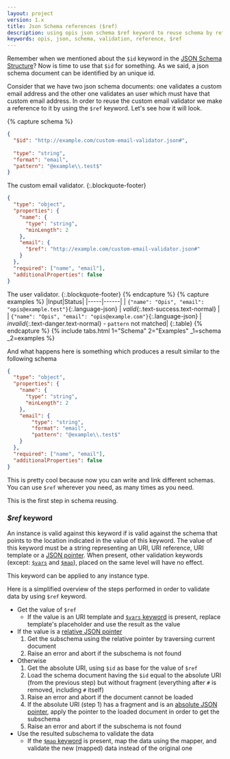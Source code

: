 ```yaml
---
layout: project
version: 1.x
title: Json Schema references ($ref)
description: using opis json schema $ref keyword to reuse schema by references 
keywords: opis, json, schema, validation, reference, $ref
---
```


Remember when we mentioned about the `$id` keyword in the [JSON Schema Structure](structure.html#id-keyword)?
Now is time to use that `$id` for something. As we said, a json schema document
can be identified by an unique id. 

Consider that we have two json schema documents:
one validates a custom email address and the other one validates an user which must
have that custom email address. In order to reuse the custom email validator
we make a reference to it by using the `$ref` keyword. Let's see how it will look.

{% capture schema %}
```json
{
  "$id": "http://example.com/custom-email-validator.json#",
  
  "type": "string",
  "format": "email",
  "pattern": "@example\\.test$"
}
```
The custom email validator.
{:.blockquote-footer}

```json
{
  "type": "object",
  "properties": {
    "name": {
      "type": "string",
      "minLength": 2
    },
    "email": {
      "$ref": "http://example.com/custom-email-validator.json#"
    }
  },
  "required": ["name", "email"],
  "additionalProperties": false
}
```
The user validator.
{:.blockquote-footer}
{% endcapture %}
{% capture examples %}
|Input|Status|
|-----|------|
| `{"name": "Opis", "email": "opis@example.test"}`{:.language-json} | *valid*{:.text-success.text-normal} |
| `{"name": "Opis", "email": "opis@example.com"}`{:.language-json} | *invalid*{:.text-danger.text-normal} - `pattern` not matched|
{:.table}
{% endcapture %}
{% include tabs.html 1="Schema" 2="Examples" _1=schema _2=examples %}


And what happens here is something which produces a result similar to
the following schema

```json
{
  "type": "object",
  "properties": {
    "name": {
      "type": "string",
      "minLength": 2
    },
    "email": {
        "type": "string",
        "format": "email",
        "pattern": "@example\\.test$"
    }
  },
  "required": ["name", "email"],
  "additionalProperties": false
}
```

This is pretty cool because now you can write and link different schemas.
You can use `$ref` wherever you need, as many times as you need.

This is the first step in schema reusing.

### *$ref* keyword

An instance is valid against this keyword if is valid against the
schema that points to the location indicated in the value of this keyword.
The value of this keyword must be a string representing an URI, URI reference, 
URI template or a [JSON pointer](pointers.html). When present, other validation
keywords (except: [`$vars`](variables.html) and [`$map`](mappers.md)),
 placed on the same level will have no effect. 

This keyword can be applied to any instance type.

Here is a simplified overview of the steps performed in order to validate data by using `$ref` keyword.

- Get the value of `$ref`
    - If the value is an URI template and [`$vars` keyword](variables.html) is present,
    replace template's placeholder and use the result as the value
- If the value is a [relative JSON pointer](pointers.html#relative-pointers)
    1. Get the subschema using the relative pointer by traversing current document
    2. Raise an error and abort if the subschema is not found
- Otherwise
    1. Get the absolute URI, using `$id` as base for the value of `$ref`
    2. Load the schema document having the `$id` equal to the absolute URI (from the previous step) but without fragment (everything after `#` is removed, including `#` itself)
    3. Raise an error and abort if the document cannot be loaded
    4. If the absolute URI (step 1) has a fragment and is an [absolute JSON pointer](pointers.html#absolute-pointers), apply the pointer
    to the loaded document in order to get the subschema
    5. Raise an error and abort if the subschema is not found   
- Use the resulted subschema to validate the data
    - If the [`$map` keyword](mappers.html) is present, map the data
    using the mapper, and validate the new (mapped) data 
    instead of the original one
